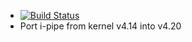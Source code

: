 - [![Build Status](https://travis-ci.org/devel-opi/linux-ipipe-arm-porting.svg?branch=v4.20-ipipe-arm-portv1)](https://travis-ci.org/devel-opi/linux-ipipe-arm-porting)
- Port i-pipe from kernel v4.14 into v4.20
